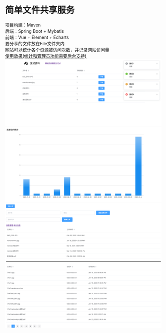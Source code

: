 # 简单文件共享服务  
项目构建：Maven  
后端：Spring Boot + Mybatis  
前端：Vue + Element + Echarts  
要分享的文件放在File文件夹内  
网站可以统计各个资源被访问次数，并记录网站访问量   
[使用效果(统计和管理员功能需要后台支持)](https://manakanemu.github.io/FileServer/)  
![资源下载页](img/1.png)  
![访问统计页](img/2.png)
![后台管理页](img/3.png)

